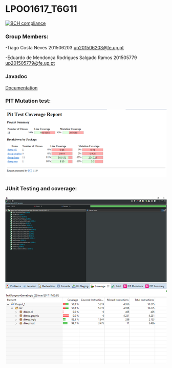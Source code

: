 # LPOO1617_T6G11

[![BCH compliance](https://bettercodehub.com/edge/badge/pigaoMIEIC/LPOO1617_T6G11?token=40eb84b251304929bb06d273f70f95b7ad264d6d)](https://bettercodehub.com/)

### Group Members:
  -Tiago Costa Neves 201506203 up201506203@fe.up.pt
 
  -Eduardo de Mendonça Rodrigues Salgado Ramos 201505779 up201505779@fe.up.pt
  
### Javadoc
[Documentation](/Project_1/doc)

### PIT Mutation test:
![PIT_TESTING](Pit_testing.PNG)


### JUnit Testing and coverage:
![JUNIT_TESTING](junit_testing.PNG)
![JUNIT_COVERAGE](coverage_testing.PNG)
